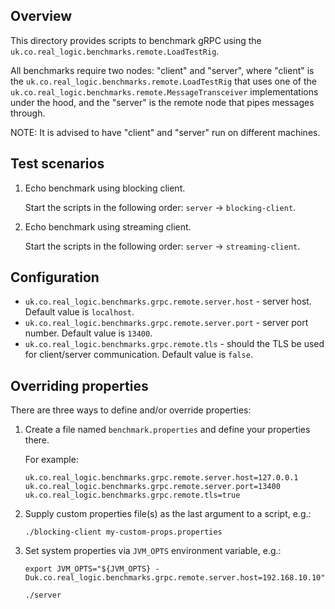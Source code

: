 Overview
--------

This directory provides scripts to benchmark gRPC using the `uk.co.real_logic.benchmarks.remote.LoadTestRig`.

All benchmarks require two nodes: "client" and "server", where "client" is the
`uk.co.real_logic.benchmarks.remote.LoadTestRig` that uses one of the
`uk.co.real_logic.benchmarks.remote.MessageTransceiver` implementations under the hood, and the "server" is the
remote node that pipes messages through.

NOTE: It is advised to have "client" and "server" run on different machines.

Test scenarios
--------------

1. Echo benchmark using blocking client.

    Start the scripts in the following order: `server` -> `blocking-client`.

1. Echo benchmark using streaming client.

    Start the scripts in the following order: `server` -> `streaming-client`.


Configuration
-------------
* `uk.co.real_logic.benchmarks.grpc.remote.server.host` - server host. Default value is `localhost`.
* `uk.co.real_logic.benchmarks.grpc.remote.server.port` - server port number. Default value is `13400`.
* `uk.co.real_logic.benchmarks.grpc.remote.tls` - should the TLS be used for client/server communication.
Default value is `false`.


Overriding properties
---------------------

There are three ways to define and/or override properties:

1. Create a file named `benchmark.properties` and define your properties there.

    For example:
    ```
    uk.co.real_logic.benchmarks.grpc.remote.server.host=127.0.0.1
    uk.co.real_logic.benchmarks.grpc.remote.server.port=13400
    uk.co.real_logic.benchmarks.grpc.remote.tls=true
    ```

1. Supply custom properties file(s) as the last argument to a script, e.g.:

    ```
    ./blocking-client my-custom-props.properties
    ```

1. Set system properties via `JVM_OPTS` environment variable, e.g.:

    ```
    export JVM_OPTS="${JVM_OPTS} -Duk.co.real_logic.benchmarks.grpc.remote.server.host=192.168.10.10"
    
    ./server
    ```
